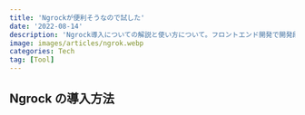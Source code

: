 ```yaml
---
title: 'Ngrockが便利そうなので試した'
date: '2022-08-14'
description: 'Ngrock導入についての解説と使い方について。フロントエンド開発で開発段階で第三者へ共有する時や、素早くデプロイ無しで実機確認したい時に活躍しそう。'
image: images/articles/ngrok.webp
categories: Tech
tag: [Tool]
---
```


## Ngrock の導入方法
